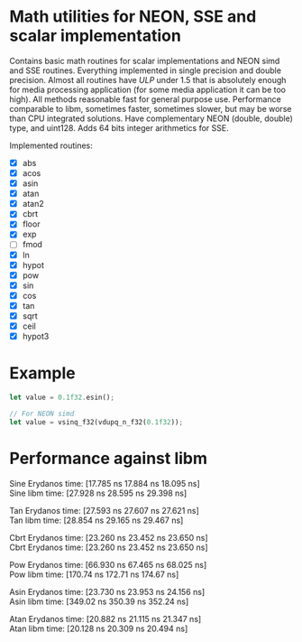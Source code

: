 # Math utilities for NEON, SSE and scalar implementation

Contains basic math routines for scalar implementations and NEON simd and SSE routines.
Everything implemented in single precision and double precision.
Almost all routines have *ULP* under 1.5 that is absolutely enough for media processing application (for some media
application it can be too high).
All methods reasonable fast for general purpose use. Performance comparable to libm, sometimes faster, sometimes slower,
but may be worse than CPU integrated solutions.
Have complementary NEON (double, double) type, and uint128.
Adds 64 bits integer arithmetics for SSE.

Implemented routines:

- [x] abs
- [x] acos
- [x] asin
- [x] atan
- [x] atan2
- [x] cbrt
- [x] floor
- [x] exp
- [ ] fmod
- [x] ln
- [x] hypot
- [x] pow
- [x] sin
- [x] cos
- [x] tan
- [x] sqrt
- [x] ceil
- [x] hypot3

# Example

```rust
let value = 0.1f32.esin();

// For NEON simd
let value = vsinq_f32(vdupq_n_f32(0.1f32));
```

# Performance against libm

Sine Erydanos time:   [17.785 ns 17.884 ns 18.095 ns]                           
Sine libm time:   [27.928 ns 28.595 ns 29.398 ns]

Tan Erydanos time:   [27.593 ns 27.607 ns 27.621 ns]\
Tan libm time:   [28.854 ns 29.165 ns 29.467 ns]

Cbrt Erydanos time:   [23.260 ns 23.452 ns 23.650 ns]\
Cbrt Erydanos time:   [23.260 ns 23.452 ns 23.650 ns]

Pow Erydanos time:   [66.930 ns 67.465 ns 68.025 ns]\
Pow libm time:   [170.74 ns 172.71 ns 174.67 ns]

Asin Erydanos time:   [23.730 ns 23.953 ns 24.156 ns]\
Asin libm time:   [349.02 ns 350.39 ns 352.24 ns]

Atan Erydanos time:   [20.882 ns 21.115 ns 21.347 ns]\
Atan libm time:   [20.128 ns 20.309 ns 20.494 ns] 
